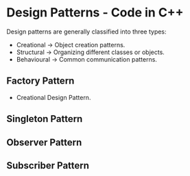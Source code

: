 # Design Patterns - Code in C++
Design patterns are generally classified into three types:
- Creational -> Object creation patterns.
- Structural -> Organizing different classes or objects.
- Behavioural -> Common communication patterns.

## Factory Pattern
- Creational Design Pattern.

## Singleton Pattern
## Observer Pattern
## Subscriber Pattern
